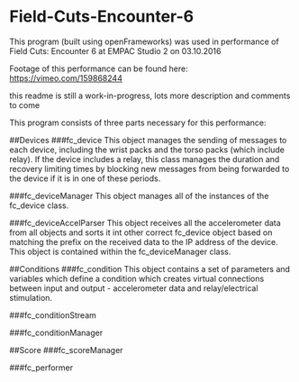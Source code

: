 # Field-Cuts-Encounter-6

This program (built using openFrameworks) was used in performance of Field Cuts: Encounter 6 at EMPAC Studio 2 on 03.10.2016

Footage of this performance can be found here: https://vimeo.com/159868244 

this readme is still a work-in-progress, lots more description and comments to come


This program consists of three parts necessary for this performance:

##Devices
###fc_device
This object manages the sending of messages to each device, including the wrist packs and the torso packs (which include relay). If the device includes a relay, this class manages the duration and recovery limiting times by blocking new messages from being forwarded to the device if it is in one of these periods. 

###fc_deviceManager
This object manages all of the instances of the fc_device class.

###fc_deviceAccelParser
This object receives all the accelerometer data from all objects and sorts it int other correct fc_device object based on matching the prefix on the received data to the IP address of the device. This object is contained within the fc_deviceManager class.

##Conditions
###fc_condition
This object contains a set of parameters and variables which define a condition which creates virtual connections between input and output - accelerometer data and relay/electrical stimulation.

###fc_conditionStream


###fc_conditionManager

##Score
###fc_scoreManager

###fc_performer
